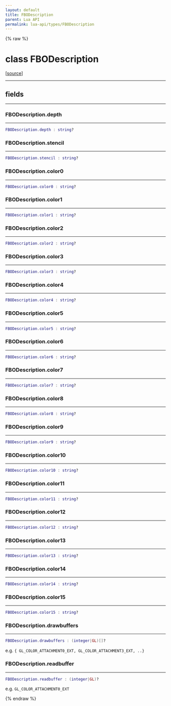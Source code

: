 ```yaml
---
layout: default
title: FBODescription
parent: Lua API
permalink: lua-api/types/FBODescription
---
```


{% raw %}

# class FBODescription





[<a href="https://github.com/beyond-all-reason/RecoilEngine/blob/b4d0041e4c68c34dace9abf492f9193d28ef5d7e/rts/Lua/LuaFBOs.cpp#L443-L465" target="_blank">source</a>]







---



## fields
---

### FBODescription.depth
---
```lua
FBODescription.depth : string?
```










### FBODescription.stencil
---
```lua
FBODescription.stencil : string?
```










### FBODescription.color0
---
```lua
FBODescription.color0 : string?
```










### FBODescription.color1
---
```lua
FBODescription.color1 : string?
```










### FBODescription.color2
---
```lua
FBODescription.color2 : string?
```










### FBODescription.color3
---
```lua
FBODescription.color3 : string?
```










### FBODescription.color4
---
```lua
FBODescription.color4 : string?
```










### FBODescription.color5
---
```lua
FBODescription.color5 : string?
```










### FBODescription.color6
---
```lua
FBODescription.color6 : string?
```










### FBODescription.color7
---
```lua
FBODescription.color7 : string?
```










### FBODescription.color8
---
```lua
FBODescription.color8 : string?
```










### FBODescription.color9
---
```lua
FBODescription.color9 : string?
```










### FBODescription.color10
---
```lua
FBODescription.color10 : string?
```










### FBODescription.color11
---
```lua
FBODescription.color11 : string?
```










### FBODescription.color12
---
```lua
FBODescription.color12 : string?
```










### FBODescription.color13
---
```lua
FBODescription.color13 : string?
```










### FBODescription.color14
---
```lua
FBODescription.color14 : string?
```










### FBODescription.color15
---
```lua
FBODescription.color15 : string?
```










### FBODescription.drawbuffers
---
```lua
FBODescription.drawbuffers : (integer|GL)[]?
```



e.g. `{ GL_COLOR_ATTACHMENT0_EXT, GL_COLOR_ATTACHMENT3_EXT, ..}`








### FBODescription.readbuffer
---
```lua
FBODescription.readbuffer : (integer|GL)?
```



e.g. `GL_COLOR_ATTACHMENT0_EXT`










{% endraw %}